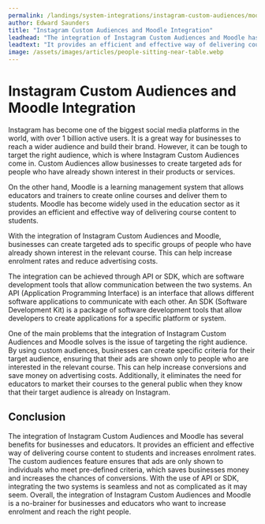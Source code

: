 ```yaml
---
permalink: /landings/system-integrations/instagram-custom-audiences/moodle
author: Edward Saunders
title: "Instagram Custom Audiences and Moodle Integration"
leadhead: "The integration of Instagram Custom Audiences and Moodle has several benefits for businesses and educators"
leadtext: "It provides an efficient and effective way of delivering course content to students and increases enrolment rates. The custom audiences feature ensures that ads are only shown to individuals who meet pre-defined criteria, which saves businesses money and increases the chances of conversions. With the use of API or SDK, integrating the two systems is seamless and not as complicated as it may seem. Overall, the integration of Instagram Custom Audiences and Moodle is a no-brainer for businesses and educators who want to increase enrolment and reach the right people."
image: /assets/images/articles/people-sitting-near-table.webp
---
```

<div class="arttext">    <h1>Instagram Custom Audiences and Moodle Integration</h1>
    <p>Instagram has become one of the biggest social media platforms in the world, with over 1 billion active users. It is a great way for businesses to reach a wider audience and build their brand. However, it can be tough to target the right audience, which is where Instagram Custom Audiences come in. Custom Audiences allow businesses to create targeted ads for people who have already shown interest in their products or services.</p>
    <p>On the other hand, Moodle is a learning management system that allows educators and trainers to create online courses and deliver them to students. Moodle has become widely used in the education sector as it provides an efficient and effective way of delivering course content to students.</p>
    <p>With the integration of Instagram Custom Audiences and Moodle, businesses can create targeted ads to specific groups of people who have already shown interest in the relevant course. This can help increase enrolment rates and reduce advertising costs.</p>
    <p>The integration can be achieved through API or SDK, which are software development tools that allow communication between the two systems. An API (Application Programming Interface) is an interface that allows different software applications to communicate with each other. An SDK (Software Development Kit) is a package of software development tools that allow developers to create applications for a specific platform or system.</p>
    <p>One of the main problems that the integration of Instagram Custom Audiences and Moodle solves is the issue of targeting the right audience. By using custom audiences, businesses can create specific criteria for their target audience, ensuring that their ads are shown only to people who are interested in the relevant course. This can help increase conversions and save money on advertising costs. Additionally, it eliminates the need for educators to market their courses to the general public when they know that their target audience is already on Instagram.</p>
    <h2>Conclusion</h2>
    <p>The integration of Instagram Custom Audiences and Moodle has several benefits for businesses and educators. It provides an efficient and effective way of delivering course content to students and increases enrolment rates. The custom audiences feature ensures that ads are only shown to individuals who meet pre-defined criteria, which saves businesses money and increases the chances of conversions. With the use of API or SDK, integrating the two systems is seamless and not as complicated as it may seem. Overall, the integration of Instagram Custom Audiences and Moodle is a no-brainer for businesses and educators who want to increase enrolment and reach the right people.</p>
</div>